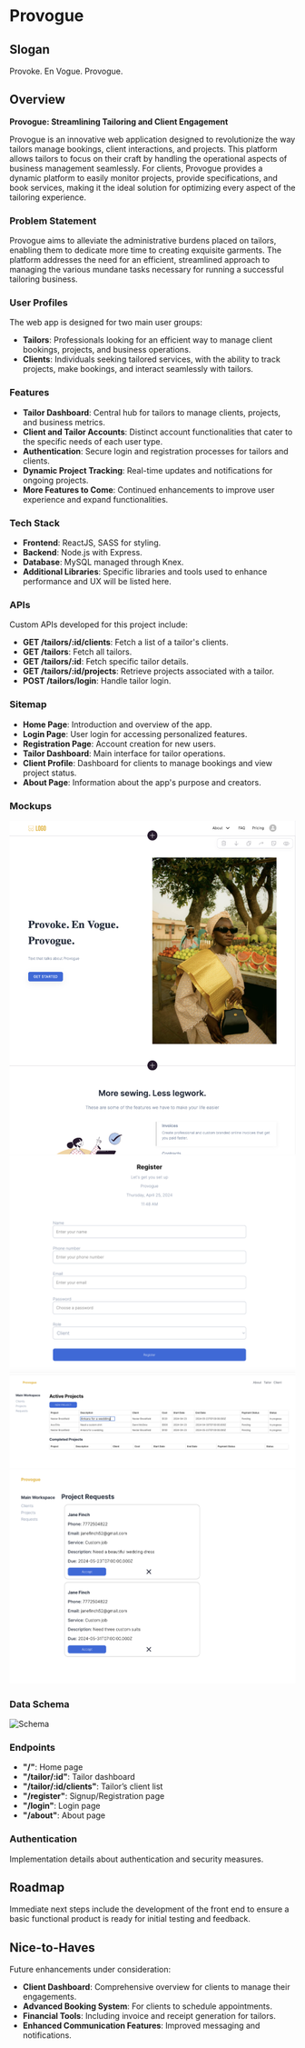 # Provogue

## Slogan

Provoke. En Vogue. Provogue.

## Overview

**Provogue: Streamlining Tailoring and Client Engagement**

Provogue is an innovative web application designed to revolutionize the way tailors manage bookings, client interactions, and projects. This platform allows tailors to focus on their craft by handling the operational aspects of business management seamlessly. For clients, Provogue provides a dynamic platform to easily monitor projects, provide specifications, and book services, making it the ideal solution for optimizing every aspect of the tailoring experience.

### Problem Statement

Provogue aims to alleviate the administrative burdens placed on tailors, enabling them to dedicate more time to creating exquisite garments. The platform addresses the need for an efficient, streamlined approach to managing the various mundane tasks necessary for running a successful tailoring business.

### User Profiles

The web app is designed for two main user groups:

- **Tailors**: Professionals looking for an efficient way to manage client bookings, projects, and business operations.
- **Clients**: Individuals seeking tailored services, with the ability to track projects, make bookings, and interact seamlessly with tailors.

### Features

- **Tailor Dashboard**: Central hub for tailors to manage clients, projects, and business metrics.
- **Client and Tailor Accounts**: Distinct account functionalities that cater to the specific needs of each user type.
- **Authentication**: Secure login and registration processes for tailors and clients.
- **Dynamic Project Tracking**: Real-time updates and notifications for ongoing projects.
- **More Features to Come**: Continued enhancements to improve user experience and expand functionalities.

### Tech Stack

- **Frontend**: ReactJS, SASS for styling.
- **Backend**: Node.js with Express.
- **Database**: MySQL managed through Knex.
- **Additional Libraries**: Specific libraries and tools used to enhance performance and UX will be listed here.

### APIs

Custom APIs developed for this project include:

- **GET /tailors/:id/clients**: Fetch a list of a tailor's clients.
- **GET /tailors**: Fetch all tailors.
- **GET /tailors/:id**: Fetch specific tailor details.
- **GET /tailors/:id/projects**: Retrieve projects associated with a tailor.
- **POST /tailors/login**: Handle tailor login.

### Sitemap

- **Home Page**: Introduction and overview of the app.
- **Login Page**: User login for accessing personalized features.
- **Registration Page**: Account creation for new users.
- **Tailor Dashboard**: Main interface for tailor operations.
- **Client Profile**: Dashboard for clients to manage bookings and view project status.
- **About Page**: Information about the app's purpose and creators.

### Mockups

![Home Page](./src/assets/images/mockup/mockup.png)
![Register](./src/assets/images/mockup/registerPg.png)
![Projects](./src/assets/images/mockup/projectDashboard.png)
![Requests](./src/assets/images/mockup/requests.png)

### Data Schema

![Schema](./src/assets/images/mockup/Screenshot%202024-04-04%20at%209.11.03 AM.png)

### Endpoints

- **"/"**: Home page
- **"/tailor/:id"**: Tailor dashboard
- **"/tailor/:id/clients"**: Tailor’s client list
- **"/register"**: Signup/Registration page
- **"/login"**: Login page
- **"/about"**: About page

### Authentication

Implementation details about authentication and security measures.

## Roadmap

Immediate next steps include the development of the front end to ensure a basic functional product is ready for initial testing and feedback.

## Nice-to-Haves

Future enhancements under consideration:

- **Client Dashboard**: Comprehensive overview for clients to manage their engagements.
- **Advanced Booking System**: For clients to schedule appointments.
- **Financial Tools**: Including invoice and receipt generation for tailors.
- **Enhanced Communication Features**: Improved messaging and notifications.

